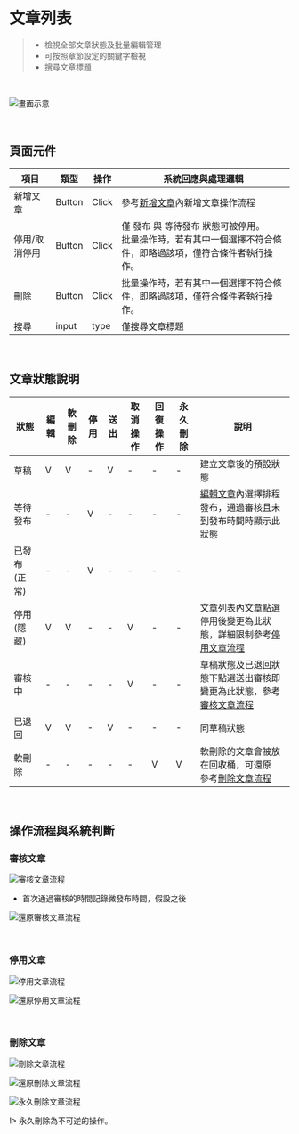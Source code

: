 # 文章列表
> - 檢視全部文章狀態及批量編輯管理
> - 可按照章節設定的關鍵字檢視
> - 搜尋文章標題

<br>

![畫面示意](asset/article-list.png)

<br>

## 頁面元件

| 項目 | 類型 | 操作 | 系統回應與處理邏輯 |
| --- | --- | --- | --- |
| 新增文章 | Button | Click | 參考[新增文章](./add-article.md)內新增文章操作流程 |
| 停用/取消停用 | Button | Click | 僅 發布 與 等待發布 狀態可被停用。<br>批量操作時，若有其中一個選擇不符合條件，即略過該項，僅符合條件者執行操作。|
| 刪除 | Button | Click | 批量操作時，若有其中一個選擇不符合條件，即略過該項，僅符合條件者執行操作。 |
| 搜尋 | input | type | 僅搜尋文章標題 |


<br>

## 文章狀態說明

| 狀態 | 編輯 | 軟刪除 | 停用 | 送出 | 取消操作 | 回復操作 | 永久刪除 | 說明 |
| --- | --- | --- | --- | --- | --- | --- | --- | --- |
| 草稿 | V | V | - | V | - | - | - | 建立文章後的預設狀態 |
|等待發布| - | - | V | - | - | - | - | [編輯文章](Pages/Beauty/content/article-edit.md)內選擇排程發布，通過審核且未到發布時間時顯示此狀態 |
|已發布 (正常)| - | - | V | - | - | - | - |
|停用 (隱藏)| V | V | - | - | V | - | - | 文章列表內文章點選停用後變更為此狀態，詳細限制參考[停用文章流程](#停用文章) |
|審核中| - | - | - | - | V | - | - | 草稿狀態及已退回狀態下點選送出審核即變更為此狀態，參考[審核文章流程](#審核文章) |
|已退回| V | V | - | V | - | - | - | 同草稿狀態|
|軟刪除| - | - | - | - | - | V | V | 軟刪除的文章會被放在回收桶，可還原<br>參考[刪除文章流程](#刪除文章) |


<br>

## 操作流程與系統判斷

### 審核文章

![審核文章流程](asset/vertify-article-flow.jpg)

- 首次通過審核的時間記錄微發布時間，假設之後

![還原審核文章流程](asset/cancel-vertify-article-flow.jpg)

<br>

### 停用文章

![停用文章流程](asset/suspended-article-flow.jpg)

![還原停用文章流程](asset/cancel-suspended-article-flow.jpg)

<br>

### 刪除文章

![刪除文章流程](asset/delete-article-flow.jpg)

![還原刪除文章流程](asset/cencel-delete-article-flow.jpg)

![永久刪除文章流程](asset/forever-delete-article-flow.jpg)

!> 永久刪除為不可逆的操作。





